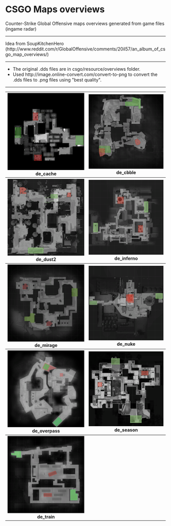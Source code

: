# CSGO Maps overviews
Counter-Strike Global Offensive maps overviews generated from game files (ingame radar)
<hr />
Idea from SoupKitchenHero (http://www.reddit.com/r/GlobalOffensive/comments/20il57/an_album_of_csgo_map_overviews/)
<hr />
<ul>
<li>The original .dds files are in csgo/resource/overviews folder.</li>
<li>Used http://image.online-convert.com/convert-to-png to convert the .dds files to .png files using "best quality".</li>
</ul>
<hr />
<table>
<tr>
<th><img src="https://github.com/CSGO-Analysis/csgo-maps-overviews/raw/master/overviews/de_cache_radar.png" width="350" heigth="350" /><br>de_cache</th>
<th><img src="https://github.com/CSGO-Analysis/csgo-maps-overviews/raw/master/overviews/de_cbble_radar.png" width="350" heigth="350" /><br>de_cbble</th>
</tr>
<tr>
<th><img src="https://github.com/CSGO-Analysis/csgo-maps-overviews/raw/master/overviews/de_dust2_radar.png" width="350" heigth="350" /><br>de_dust2</th>
<th><img src="https://github.com/CSGO-Analysis/csgo-maps-overviews/raw/master/overviews/de_inferno_radar.png" width="350" heigth="350" /><br>de_inferno</th>
</tr>
<tr>
<th><img src="https://github.com/CSGO-Analysis/csgo-maps-overviews/raw/master/overviews/de_mirage_radar.png" width="350" heigth="350" /><br>de_mirage</th>
<th><img src="https://github.com/CSGO-Analysis/csgo-maps-overviews/raw/master/overviews/de_nuke_radar.png" width="350" heigth="350" /><br>de_nuke</th>
</tr>
<tr>
<th><img src="https://github.com/CSGO-Analysis/csgo-maps-overviews/raw/master/overviews/de_overpass_radar.png" width="400" heigth="400" /><br>de_overpass</th>
<th><img src="https://github.com/CSGO-Analysis/csgo-maps-overviews/raw/master/overviews/de_season_radar.png" width="400" heigth="400" /><br>de_season</th>
</tr>
<tr>
<th><img src="https://github.com/CSGO-Analysis/csgo-maps-overviews/raw/master/overviews/de_train_radar.png" width="350" heigth="350" /><br>de_train</th>
<th></th>
</tr>
</table>

